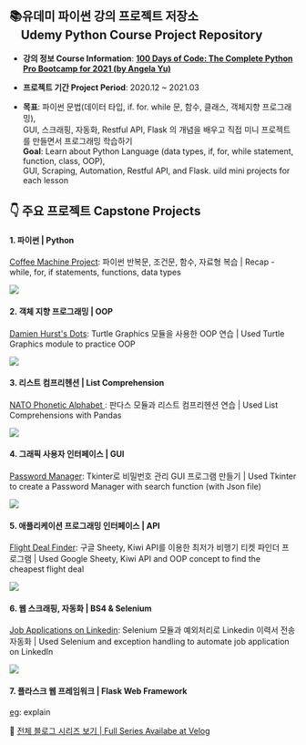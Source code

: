 ## 📚유데미 파이썬 강의 프로젝트 저장소<br> &nbsp; &nbsp; Udemy Python Course Project Repository 
- **강의 정보 Course Information**: **[100 Days of Code: The Complete Python Pro Bootcamp for 2021 (by Angela Yu)](https://www.udemy.com/course/100-days-of-code/)**

- **프로젝트 기간 Project Period**: 2020.12 ~ 2021.03

- **목표**: 파이썬 문법(데이터 타입, if. for. while 문, 함수, 클래스, 객체지향 프로그래밍), <br> GUI, 스크래핑, 자동화, Restful API, Flask 의 개념을 배우고 직접 미니 프로젝트를 만들면서 프로그래밍 학습하기
<br> **Goal**: Learn about Python Language (data types, if, for, while statement, function, class, OOP), <br> GUI, Scraping, Automation, Restful API, and Flask. uild mini projects for each lesson 



## &#128071; 주요 프로젝트 Capstone Projects
#### 1. 파이썬 | Python
[Coffee Machine Project](https://velog.io/@daylee/TIL-Python-Basics-Day-15): 파이썬 반복문, 조건문, 함수, 자료형 복습 | Recap - while, for, if statements, functions, data types

![](https://images.velog.io/images/daylee/post/0c9207d0-2b20-4722-a6cf-547656126d1f/image.png)

#### 2. 객체 지향 프로그래밍 | OOP
[Damien Hurst's Dots](https://velog.io/@daylee/TIL-Python-Basics-Day-18#turtle-project): Turtle Graphics 모듈을 사용한 OOP 연습 | Used Turtle Graphics module to practice OOP

![](https://images.velog.io/images/daylee/post/0db57299-446b-428d-b24c-e58d93500732/image.png)

#### 3. 리스트 컴프리헨션 | List Comprehension
[NATO Phonetic Alphabet ](https://velog.io/@daylee/TIL-Python-Basics-Day-26-List-Comprehensions): 판다스 모듈과 리스트 컴프리헨션 연습 | Used List Comprehensions with Pandas

![](https://images.velog.io/images/daylee/post/280e5e12-f686-4a95-b921-1082818abf17/image.png)

#### 4. 그래픽 사용자 인터페이스 | GUI
[Password Manager](https://dayleeand.tistory.com/entry/TIL-Python-Basics-Day-30-Errors-Exceptions-and-JSON-Data?category=955151): Tkinter로 비밀번호 관리 GUI 프로그램 만들기 | Used Tkinter to create a Password Manager with search function (with Json file)

![](https://images.velog.io/images/daylee/post/60914c99-3910-451e-b1a9-312dc0721bcb/image.png)

#### 5. 애플리케이션 프로그래밍 인터페이스 | API
[Flight Deal Finder](https://velog.io/@daylee/TIL-Python-Basics-Day-39-Capstone-Part-1-Flight-Deal-Finder): 구글 Sheety, Kiwi API를 이용한 최저가 비행기 티켓 파인더 프로그램 | Used Google Sheety, Kiwi API and OOP concept to find the cheapest flight deal

![](https://images.velog.io/images/daylee/post/9410172d-0a96-4ca1-be3e-d8688875f79d/image.png)


#### 6. 웹 스크래핑, 자동화 | BS4 & Selenium
[Job Applications on Linkedin](https://velog.io/@daylee/TIL-Python-Basics-Day-49-Automating-Job-Applications-on-LinkedIn): Selenium 모듈과 예외처리로 Linkedin 이력서 전송 자동화 | Used Selenium and exception handling to automate job application on LinkedIn

![](https://images.velog.io/images/daylee/post/9e81c7cf-073b-4cab-b8aa-c70612cfe0e3/image.png)

#### 7. 플라스크 웹 프레임워크 | Flask Web Framework
[eg](eg): explain

🍎 [전체 블로그 시리즈 보기 | Full Series Availabe at Velog](https://velog.io/@daylee/series/Udemy-Python-Course)





